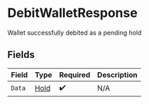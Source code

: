 # DebitWalletResponse

Wallet successfully debited as a pending hold


## Fields

| Field                               | Type                                | Required                            | Description                         |
| ----------------------------------- | ----------------------------------- | ----------------------------------- | ----------------------------------- |
| `Data`                              | [Hold](../../models/shared/hold.md) | :heavy_check_mark:                  | N/A                                 |